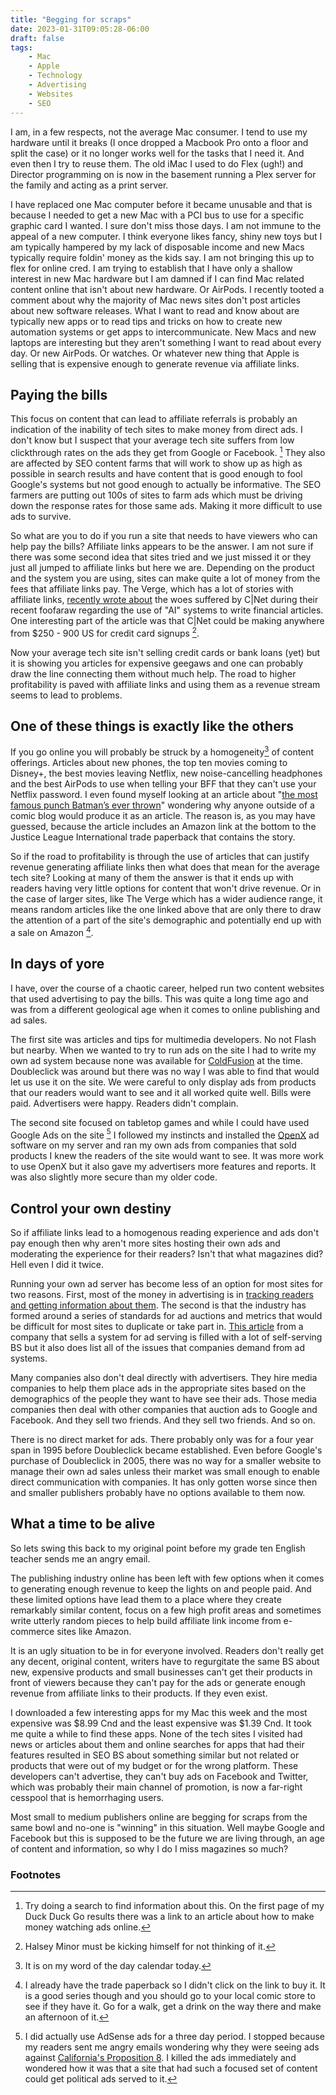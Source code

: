 ```yaml
---
title: "Begging for scraps"
date: 2023-01-31T09:05:28-06:00
draft: false
tags:
    - Mac
    - Apple
    - Technology
    - Advertising
    - Websites
    - SEO
---
```


I am, in a few respects, not the average Mac consumer. I tend to use my hardware until it breaks (I once dropped a Macbook Pro onto a floor and split the case) or it no longer works well for the tasks that I need it. And even then I try to reuse them. The old iMac I used to do Flex (ugh!) and Director programming on is now in the basement running a Plex server for the family and acting as a print server. 

I have replaced one Mac computer before it became unusable and that is because I needed to get a new Mac with a PCI bus to use for a specific graphic card I wanted. I sure don't miss those days. I am not immune to the appeal of a new computer. I think everyone likes fancy, shiny new toys but I am typically hampered by my lack of disposable income and new Macs typically require foldin' money as the kids say. I am not bringing this up to flex for online cred. I am trying to establish that I have only a shallow interest in new Mac hardware but I am damned if I can find Mac related content online that isn't about new hardware. Or AirPods. 
I recently tooted a comment about why the majority of Mac news sites don't post articles about new software releases. What I want to read and know about are typically new apps or to read tips and tricks on how to create new automation systems or get apps to intercommunicate. New Macs and new laptops are interesting but they aren't something I want to read about every day. Or new AirPods. Or watches. Or whatever new thing that Apple is selling that is expensive enough to generate revenue via affiliate links.

## Paying the bills

This focus on content that can lead to affiliate referrals is probably an indication of the inability of tech sites to make money from direct ads. I don't know but I suspect that your average tech site suffers from low clickthrough rates on the ads they get from Google or Facebook. [^1] They also are affected by SEO content farms that will work to show up as high as possible in search results and have content that is good enough to fool Google's systems but not good enough to actually be informative. The SEO farmers are putting out 100s of sites to farm ads which must be driving down the response rates for those same ads. Making it more difficult to use ads to survive.

So what are you to do if you run a site that needs to have viewers who can help pay the bills? Affiliate links appears to be the answer. I am not sure if there was some second idea that sites tried and we just missed it or they just all jumped to affiliate links but here we are. Depending on the product and the system you are using, sites can make quite a lot of money from the fees that affiliate links pay. The Verge, which has a lot of stories with affiliate links, [recently wrote about](https://www.theverge.com/2023/1/19/23562966/cnet-ai-written-stories-red-ventures-seo-marketing) the woes suffered by C|Net during their recent foofaraw regarding the use of "AI" systems to write financial articles. One interesting part of the article was that C|Net could be making anywhere from $250 - 900 US for credit card signups [^2]. 

Now your average tech site isn't selling credit cards or bank loans (yet) but it is showing you articles for expensive geegaws and one can probably draw the line connecting them without much help. The road to higher profitability  is paved with affiliate links and using them as a revenue stream seems to lead to problems.

## One of these things is exactly like the others

If you go online you will probably be struck by a homogeneity[^3] of content offerings. Articles about new phones, the top ten movies coming to Disney+, the best movies leaving Netflix, new noise-cancelling headphones and the best AirPods to use when telling your BFF that they can't use your Netflix password. I even found myself looking at an article about "[the most famous punch Batman’s ever thrown](https://www.polygon.com/23569816/batman-best-punch)" wondering why anyone outside of a comic blog would produce it as an article. The reason is, as you may have guessed, because the article includes an Amazon link at the bottom to the Justice League International trade paperback that contains the story. 

So if the road to profitability is through the use of articles that can justify revenue generating affiliate links then what does that mean for the average tech site? Looking at many of them the answer is that it ends up with readers having very little options for content that won't drive revenue. Or in the case of larger sites, like The Verge which has a wider audience range, it means random articles like the one linked above that are only there to draw the attention of a part of the site's demographic and potentially end up with a sale on Amazon [^4].

## In days of yore

I have, over the course of a chaotic career, helped run two content websites that used advertising to pay the bills. This was quite a long time ago and was from a different geological age when it comes to online publishing and ad sales.

The first site was articles and tips for multimedia developers. No not Flash but nearby. When we wanted to try to run ads on the site I had to write my own ad system because none was available for [ColdFusion](https://en.wikipedia.org/wiki/Adobe_ColdFusion) at the time. Doubleclick was around but there was no way I was able to find that would let us use it on the site. We were careful to only display ads from products that our readers would want to see and it all worked quite well. Bills were paid. Advertisers were happy. Readers didn't complain.

The second site focused on tabletop games and while I could have used Google Ads on the site [^5] I followed my instincts and installed the [OpenX](https://en.wikipedia.org/wiki/OpenX_(company)) ad software on my server and ran my own ads from companies that sold products I knew the readers of the site would want to see. It was more work to use OpenX but it also gave my advertisers more features and reports. It was also slightly more secure than my older code.

## Control your own destiny

So if affiliate links lead to a homogenous reading experience and ads don't pay enough then why aren't more sites hosting their own ads and moderating the experience for their readers? Isn't that what magazines did? Hell even I did it twice. 

Running your own ad server has become less of an option for most sites for two reasons. First, most of the money in advertising is in [tracking readers and getting information about them](https://news.ycombinator.com/item?id=10221859). The second is that the industry has formed around a series of standards for ad auctions and metrics that would be difficult for most sites to duplicate or take part in. [This article](https://www.kevel.com/blog/build-ad-server-hidden-costs) from a company that sells a system for ad serving is filled with a lot of self-serving BS but it also does list all of the issues that companies demand from ad systems.

Many companies also don't deal directly with advertisers. They hire media companies to help them place ads in the appropriate sites based on the demographics of the people they want to have see their ads. Those media companies then deal with other companies that auction ads to Google and Facebook. And they sell two friends. And they sell two friends. And so on. 

There is no direct market for ads. There probably only was for a four year span in 1995 before Doubleclick became established. Even before Google's purchase of Doubleclick in 2005, there was no way for a smaller website to manage their own ad sales unless their market was small enough to enable direct communication with companies. It has only gotten worse since then and smaller publishers probably have no options available to them now.

## What a time to be alive

So lets swing this back to my original point before my grade ten English teacher sends me an angry email.

The publishing industry online has been left with few options when it comes to generating enough revenue to keep the lights on and people paid. And these limited options have lead them to a place where they create remarkably similar content, focus on a few high profit areas and sometimes write utterly random pieces to help build affiliate link income from e-commerce sites like Amazon.

It is an ugly situation to be in for everyone involved. Readers don't really get any decent, original content, writers have to regurgitate the same BS about new, expensive products and small businesses can't get their products in front of viewers because they can't pay for the ads or generate enough revenue from affiliate links to their products. If they even exist.

I downloaded a few interesting apps for my Mac this week and the most expensive was $8.99 Cnd and the least expensive was $1.39 Cnd. It took me quite a while to find these apps. None of the tech sites I visited had news or articles about them and online searches for apps that had their features resulted in SEO BS about something similar but not related or products that were out of my budget or for the wrong platform. These developers can't advertise, they can't buy ads on Facebook and Twitter, which was probably their main channel of promotion, is now a far-right cesspool that is hemorrhaging users. 

Most small to medium publishers online are begging for scraps from the same bowl and no-one is "winning" in this situation.  Well maybe Google and Facebook but this is supposed to be the future we are living through, an age of content and information, so why I do I miss magazines so much? 

### Footnotes

[^1]: Try doing a search to find information about this. On the first page of my Duck Duck Go results there was a link to an article about how to make money watching ads online. 

[^2]: Halsey Minor must be kicking himself for not thinking of it. 

[^3]: It is on my word of the day calendar today. 

[^4]: I already have the trade paperback so I didn't click on the link to buy it. It is a good series though and you should go to your local comic store to see if they have it. Go for a walk, get a drink on the way there and make an afternoon of it. 

[^5]: I did actually use AdSense ads for a three day period. I stopped because my readers sent me angry emails wondering why they were seeing ads against [California's Proposition 8](https://en.wikipedia.org/wiki/2008_California_Proposition_8). I killed the ads immediately and wondered how it was that a site that had such a focused set of content could get political ads served to it. 






